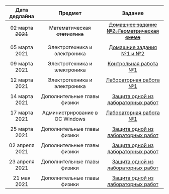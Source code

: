 | Дата дедлайна | Предмет | Задание |
| :---: | :---: | :---: | 
|~~02 марта 2021~~ | ~~Математическая статистика~~ | ~~[Домашнее задание №2. Геометрическая схема](https://mvbabushkin.xyz/my/)~~  |
| | | |
|05 марта 2021 | Электротехника и электроника | [Домашние задания №1 и №2](https://info-m3203.tech/subjects/eltech) |
| | | |
|09 марта 2021 | Электротехника и электроника | [Контрольная работа №1](https://info-m3203.tech/subjects/eltech) |
| | | |
|12 марта 2021 | Электротехника и электроника | [Лабораторная работа №1](https://info-m3203.tech/subjects/eltech) |
| | | |
|14 марта 2021 | Дополнительные главы физики | [Защита одной из лабораторных работ](https://study.physics.itmo.ru/) |
| | | |
|17 марта 2021 | Администрирование в ОС Windows | [Лабораторная работа №1](https://drive.google.com/file/d/1VgQ9qo_Zw7qxGYeZfq3R26m9NvMglYGI/view?usp=sharing) |
| | | |
|25 марта 2021 | Дополнительные главы физики | [Защита одной из лабораторных работ](https://study.physics.itmo.ru/) |
| | | |
|02 апреля 2021 | Дополнительные главы физики | [Защита одной из лабораторных работ](https://study.physics.itmo.ru/) |
| | | |
|23 апреля 2021 | Дополнительные главы физики | [Защита одной из лабораторных работ](https://study.physics.itmo.ru/) |
| | | |
|21 мая 2021 | Дополнительные главы физики | [Защита одной из лабораторных работ](https://study.physics.itmo.ru/) |
